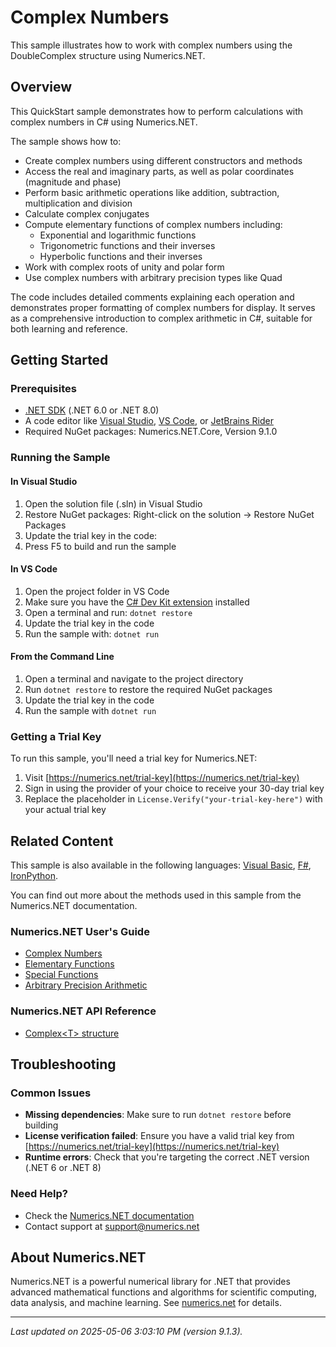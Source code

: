 # Complex Numbers

This sample illustrates how to work with complex numbers using the DoubleComplex structure using Numerics.NET.

## Overview

This QuickStart sample demonstrates how to perform calculations with complex numbers in C# using 
Numerics.NET.

The sample shows how to:
* Create complex numbers using different constructors and methods
* Access the real and imaginary parts, as well as polar coordinates (magnitude and phase)
* Perform basic arithmetic operations like addition, subtraction, multiplication and division
* Calculate complex conjugates
* Compute elementary functions of complex numbers including:
  - Exponential and logarithmic functions
  - Trigonometric functions and their inverses  
  - Hyperbolic functions and their inverses
* Work with complex roots of unity and polar form
* Use complex numbers with arbitrary precision types like Quad

The code includes detailed comments explaining each operation and demonstrates proper formatting
of complex numbers for display. It serves as a comprehensive introduction to complex arithmetic
in C#, suitable for both learning and reference.


## Getting Started

### Prerequisites

- [.NET SDK](https://dotnet.microsoft.com/download) (.NET 6.0 or .NET 8.0)
- A code editor like [Visual Studio](https://visualstudio.microsoft.com/), [VS Code](https://code.visualstudio.com/), or [JetBrains Rider](https://www.jetbrains.com/rider/)
- Required NuGet packages: Numerics.NET.Core, Version 9.1.0

### Running the Sample

#### In Visual Studio
1. Open the solution file (.sln) in Visual Studio
2. Restore NuGet packages: Right-click on the solution → Restore NuGet Packages
3. Update the trial key in the code:
4. Press F5 to build and run the sample

#### In VS Code

1. Open the project folder in VS Code
2. Make sure you have the [C# Dev Kit extension](https://marketplace.visualstudio.com/items?itemName=ms-dotnettools.csdevkit) installed
3. Open a terminal and run: `dotnet restore`
4. Update the trial key in the code 
5. Run the sample with: `dotnet run`

#### From the Command Line

1. Open a terminal and navigate to the project directory
2. Run `dotnet restore` to restore the required NuGet packages
3. Update the trial key in the code
4. Run the sample with `dotnet run`

### Getting a Trial Key

To run this sample, you'll need a trial key for Numerics.NET:

1. Visit [https://numerics.net/trial-key](https://numerics.net/trial-key)
2. Sign in using the provider of your choice to receive your 30-day trial key
3. Replace the placeholder in `License.Verify("your-trial-key-here")` with your actual trial key

## Related Content

This sample is also available in the following languages: 
[Visual Basic](https://github.com/NumericsDotNet/quickstart-visualbasic/tree/net6.0/mathematics/general/complex-numbers), [F#](https://github.com/NumericsDotNet/quickstart-fsharp/tree/net6.0/mathematics/general/complex-numbers), [IronPython](https://github.com/NumericsDotNet/quickstart-ironpython/tree/net6.0/mathematics/general/complex-numbers).

You can find out more about the methods used in this sample from the Numerics.NET documentation.

### Numerics.NET User's Guide

- [Complex Numbers](https://numerics.net/documentation/latest/mathematics/complex-numbers)
- [Elementary Functions](https://numerics.net/documentation/latest/mathematics/mathematical-functions/elementary-functions)
- [Special Functions](https://numerics.net/documentation/latest/mathematics/mathematical-functions/special-functions)
- [Arbitrary Precision Arithmetic](https://numerics.net/documentation/latest/mathematics/arbitrary-precision-arithmetic)

### Numerics.NET API Reference

- [Complex&lt;T&gt; structure](https://numerics.net/documentation/latest/reference/numerics.net.complex-1)


## Troubleshooting

### Common Issues

- **Missing dependencies**: Make sure to run `dotnet restore` before building
- **License verification failed**: Ensure you have a valid trial key from [https://numerics.net/trial-key](https://numerics.net/trial-key)
- **Runtime errors**: Check that you're targeting the correct .NET version (.NET 6 or .NET 8)

### Need Help?

- Check the [Numerics.NET documentation](https://numerics.net/documentation/)
- Contact support at [support@numerics.net](mailto:support@numerics.net?subject=ComplexNumbers%20QuickStart%20Sample%20%28C%23%29)

## About Numerics.NET

Numerics.NET is a powerful numerical library for .NET that provides advanced mathematical 
functions and algorithms for scientific computing, data analysis, and machine learning.
See [numerics.net](https://numerics.net) for details.

---

_Last updated on 2025-05-06 3:03:10 PM (version 9.1.3)._
